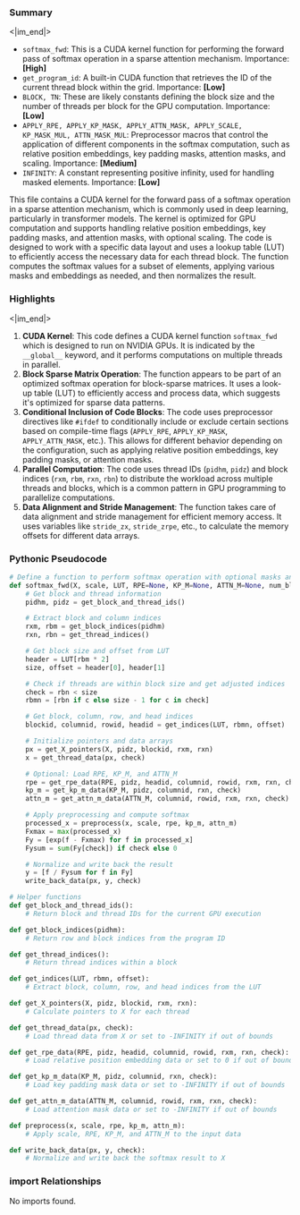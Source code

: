 

### Summary

<|im_end|>

* `softmax_fwd`: This is a CUDA kernel function for performing the forward pass of softmax operation in a sparse attention mechanism. Importance: **[High]**
* `get_program_id`: A built-in CUDA function that retrieves the ID of the current thread block within the grid. Importance: **[Low]**
* `BLOCK, TN`: These are likely constants defining the block size and the number of threads per block for the GPU computation. Importance: **[Low]**
* `APPLY_RPE, APPLY_KP_MASK, APPLY_ATTN_MASK, APPLY_SCALE, KP_MASK_MUL, ATTN_MASK_MUL`: Preprocessor macros that control the application of different components in the softmax computation, such as relative position embeddings, key padding masks, attention masks, and scaling. Importance: **[Medium]**
* `INFINITY`: A constant representing positive infinity, used for handling masked elements. Importance: **[Low]** 

This file contains a CUDA kernel for the forward pass of a softmax operation in a sparse attention mechanism, which is commonly used in deep learning, particularly in transformer models. The kernel is optimized for GPU computation and supports handling relative position embeddings, key padding masks, and attention masks, with optional scaling. The code is designed to work with a specific data layout and uses a lookup table (LUT) to efficiently access the necessary data for each thread block. The function computes the softmax values for a subset of elements, applying various masks and embeddings as needed, and then normalizes the result.

### Highlights

<|im_end|>

1. **CUDA Kernel**: This code defines a CUDA kernel function `softmax_fwd` which is designed to run on NVIDIA GPUs. It is indicated by the `__global__` keyword, and it performs computations on multiple threads in parallel.
2. **Block Sparse Matrix Operation**: The function appears to be part of an optimized softmax operation for block-sparse matrices. It uses a look-up table (LUT) to efficiently access and process data, which suggests it's optimized for sparse data patterns.
3. **Conditional Inclusion of Code Blocks**: The code uses preprocessor directives like `#ifdef` to conditionally include or exclude certain sections based on compile-time flags (`APPLY_RPE`, `APPLY_KP_MASK`, `APPLY_ATTN_MASK`, etc.). This allows for different behavior depending on the configuration, such as applying relative position embeddings, key padding masks, or attention masks.
4. **Parallel Computation**: The code uses thread IDs (`pidhm`, `pidz`) and block indices (`rxm`, `rbm`, `rxn`, `rbn`) to distribute the workload across multiple threads and blocks, which is a common pattern in GPU programming to parallelize computations.
5. **Data Alignment and Stride Management**: The function takes care of data alignment and stride management for efficient memory access. It uses variables like `stride_zx`, `stride_zrpe`, etc., to calculate the memory offsets for different data arrays.

### Pythonic Pseudocode

```python
# Define a function to perform softmax operation with optional masks and embeddings
def softmax_fwd(X, scale, LUT, RPE=None, KP_M=None, ATTN_M=None, num_blocks, sizemax, **kwargs):
    # Get block and thread information
    pidhm, pidz = get_block_and_thread_ids()

    # Extract block and column indices
    rxm, rbm = get_block_indices(pidhm)
    rxn, rbn = get_thread_indices()

    # Get block size and offset from LUT
    header = LUT[rbm * 2]
    size, offset = header[0], header[1]

    # Check if threads are within block size and get adjusted indices
    check = rbn < size
    rbmn = [rbn if c else size - 1 for c in check]

    # Get block, column, row, and head indices
    blockid, columnid, rowid, headid = get_indices(LUT, rbmn, offset)

    # Initialize pointers and data arrays
    px = get_X_pointers(X, pidz, blockid, rxm, rxn)
    x = get_thread_data(px, check)

    # Optional: Load RPE, KP_M, and ATTN_M
    rpe = get_rpe_data(RPE, pidz, headid, columnid, rowid, rxm, rxn, check)
    kp_m = get_kp_m_data(KP_M, pidz, columnid, rxn, check)
    attn_m = get_attn_m_data(ATTN_M, columnid, rowid, rxm, rxn, check)

    # Apply preprocessing and compute softmax
    processed_x = preprocess(x, scale, rpe, kp_m, attn_m)
    Fxmax = max(processed_x)
    Fy = [exp(f - Fxmax) for f in processed_x]
    Fysum = sum(Fy[check]) if check else 0

    # Normalize and write back the result
    y = [f / Fysum for f in Fy]
    write_back_data(px, y, check)

# Helper functions
def get_block_and_thread_ids():
    # Return block and thread IDs for the current GPU execution

def get_block_indices(pidhm):
    # Return row and block indices from the program ID

def get_thread_indices():
    # Return thread indices within a block

def get_indices(LUT, rbmn, offset):
    # Extract block, column, row, and head indices from the LUT

def get_X_pointers(X, pidz, blockid, rxm, rxn):
    # Calculate pointers to X for each thread

def get_thread_data(px, check):
    # Load thread data from X or set to -INFINITY if out of bounds

def get_rpe_data(RPE, pidz, headid, columnid, rowid, rxm, rxn, check):
    # Load relative position embedding data or set to 0 if out of bounds

def get_kp_m_data(KP_M, pidz, columnid, rxn, check):
    # Load key padding mask data or set to -INFINITY if out of bounds

def get_attn_m_data(ATTN_M, columnid, rowid, rxm, rxn, check):
    # Load attention mask data or set to -INFINITY if out of bounds

def preprocess(x, scale, rpe, kp_m, attn_m):
    # Apply scale, RPE, KP_M, and ATTN_M to the input data

def write_back_data(px, y, check):
    # Normalize and write back the softmax result to X
```


### import Relationships

No imports found.